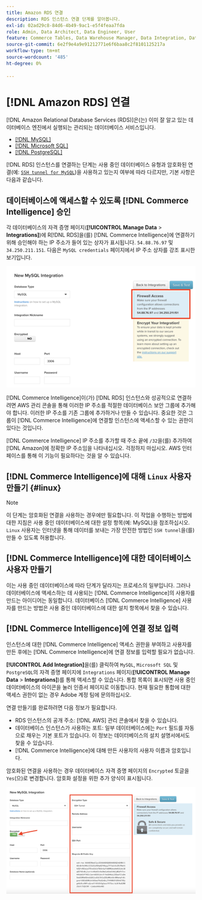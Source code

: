 ```yaml
---
title: Amazon RDS 연결
description: RDS 인스턴스 연결 단계를 알아봅니다.
exl-id: 02ad29c8-84d6-4b49-9ac1-e5f4feaa7fda
role: Admin, Data Architect, Data Engineer, User
feature: Commerce Tables, Data Warehouse Manager, Data Integration, Data Import/Export
source-git-commit: 6e2f9e4a9e91212771e6f6baa8c2f8101125217a
workflow-type: tm+mt
source-wordcount: '485'
ht-degree: 0%

---
```


# [!DNL Amazon RDS] 연결

[!DNL Amazon Relational Database Services (RDS)]은(는) 이미 잘 알고 있는 데이터베이스 엔진에서 실행되는 관리되는 데이터베이스 서비스입니다.

* [[!DNL MySQL]](../integrations/mysql-via-a-direct-connection.md)
* [[!DNL Microsoft SQL]](../integrations/microsoft-sql-server.md)
* [[!DNL PostgreSQL]](../integrations/postgresql.md)

[!DNL RDS] 인스턴스를 연결하는 단계는 사용 중인 데이터베이스 유형과 암호화된 연결(예: [`SSH tunnel for MySQL`](../integrations/mysql-via-ssh-tunnel.md))을 사용하고 있는지 여부에 따라 다르지만, 기본 사항은 다음과 같습니다.

## 데이터베이스에 액세스할 수 있도록 [!DNL Commerce Intelligence] 승인

각 데이터베이스의 자격 증명 페이지(**[!UICONTROL Manage Data** > **Integrations]**)에 R[!DNL RDS]을(를) [!DNL Commerce Intelligence]에 연결하기 위해 승인해야 하는 IP 주소가 들어 있는 상자가 표시됩니다. `54.88.76.97` 및 `34.250.211.151`. 다음은 `MySQL credentials` 페이지에서 IP 주소 상자를 강조 표시한 보기입니다.

![](../../../assets/RDS_IP.png)

[!DNL Commerce Intelligence]이(가) [!DNL RDS] 인스턴스와 성공적으로 연결하려면 AWS 관리 콘솔을 통해 이러한 IP 주소를 적절한 데이터베이스 보안 그룹에 추가해야 합니다. 이러한 IP 주소를 기존 그룹에 추가하거나 만들 수 있습니다. 중요한 것은 그룹이 [!DNL Commerce Intelligence]에 연결할 인스턴스에 액세스할 수 있는 권한이 있다는 것입니다.

[!DNL Commerce Intelligence] IP 주소를 추가할 때 주소 끝에 `/32`을(를) 추가하여 [!DNL Amazon]에 정확한 IP 주소임을 나타내십시오. 걱정하지 마십시오. AWS 인터페이스를 통해 이 기능이 필요하다는 것을 알 수 있습니다.

## [!DNL Commerce Intelligence]에 대해 `Linux` 사용자 만들기 {#linux}

>[!NOTE]
>
>이 단계는 암호화된 연결을 사용하는 경우에만 필요합니다. 이 작업을 수행하는 방법에 대한 지침은 사용 중인 데이터베이스에 대한 설정 항목(예: MySQL)을 참조하십시오. `Linux` 사용자는 인터넷을 통해 데이터를 보내는 가장 안전한 방법인 `SSH tunnel`을(를) 만들 수 있도록 허용합니다.

## [!DNL Commerce Intelligence]에 대한 데이터베이스 사용자 만들기

이는 사용 중인 데이터베이스에 따라 단계가 달라지는 프로세스의 일부입니다. 그러나 데이터베이스에 액세스하는 데 사용되는 [!DNL Commerce Intelligence]의 사용자를 만드는 아이디어는 동일합니다. 데이터베이스 [!DNL Commerce Intelligence] 사용자를 만드는 방법은 사용 중인 데이터베이스에 대한 설치 항목에서 찾을 수 있습니다.

## [!DNL Commerce Intelligence]에 연결 정보 입력

인스턴스에 대한 [!DNL Commerce Intelligence] 액세스 권한을 부여하고 사용자를 만든 후에는 [!DNL Commerce Intelligence]에 연결 정보를 입력할 필요가 없습니다.

**[!UICONTROL Add Integration]**&#x200B;을(를) 클릭하여 `MySQL`, `Microsoft SQL` 및 `PostgreSQL`의 자격 증명 페이지에 `Integrations` 페이지(**[!UICONTROL Manage Data** > **Integrations]**)를 통해 액세스할 수 있습니다. 통합 목록이 표시되면 사용 중인 데이터베이스의 아이콘을 눌러 인증서 페이지로 이동합니다. 현재 필요한 통합에 대한 액세스 권한이 없는 경우 Adobe 계정 팀에 문의하십시오.

연결 만들기를 완료하려면 다음 정보가 필요합니다.

* RDS 인스턴스의 공개 주소: [!DNL AWS] 관리 콘솔에서 찾을 수 있습니다.
* 데이터베이스 인스턴스가 사용하는 포트: 일부 데이터베이스에는 `Port` 필드를 자동으로 채우는 기본 포트가 있습니다. 이 정보는 데이터베이스의 설치 설명서에서도 찾을 수 있습니다.
* [!DNL Commerce Intelligence]에 대해 만든 사용자의 사용자 이름과 암호입니다.

암호화된 연결을 사용하는 경우 데이터베이스 자격 증명 페이지의 `Encrypted` 토글을 `Yes`(으)로 변경합니다. 암호화 설정을 위한 추가 양식이 표시됩니다.

![](../../../assets/sql-integration-encrypted-yes.png)


